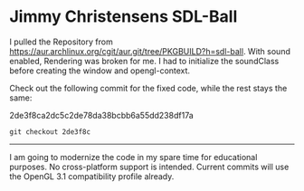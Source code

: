 # Jimmy Christensens SDL-Ball

I pulled the Repository from <https://aur.archlinux.org/cgit/aur.git/tree/PKGBUILD?h=sdl-ball>.
With sound enabled, Rendering was broken for me.
I had to initialize the soundClass before creating the window and opengl-context.

Check out the following commit for the fixed code, while the rest stays the same:

2de3f8ca2dc5c2de78da38bcbb6a55dd238df17a

`git checkout 2de3f8c`

___

I am going to modernize the code in my spare time for educational purposes.
No cross-platform support is intended. Current commits will use the OpenGL 3.1 compatibility profile already.
